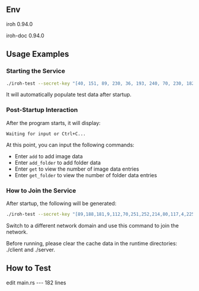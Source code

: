 ## Env
iroh 0.94.0

iroh-doc 0.94.0

## Usage Examples

### Starting the Service
```bash
./iroh-test --secret-key "[40, 151, 89, 230, 36, 193, 240, 70, 230, 182, 91, 52, 90, 153, 54, 56, 6, 119, 150, 167, 205, 214, 35, 40, 130, 88, 92, 231, 120, 46, 148, 46]" server
```
It will automatically populate test data after startup.

### Post-Startup Interaction
After the program starts, it will display:
```
Waiting for input or Ctrl+C...
```

At this point, you can input the following commands:
- Enter `add` to add image data
- Enter `add_folder` to add folder data
- Enter `get` to view the number of image data entries
- Enter `get_folder` to view the number of folder data entries

### How to Join the Service

After startup, the following will be generated:
``` bash
./iroh-test --secret-key "[89,188,181,9,112,70,251,252,214,80,117,4,225,245,67,162,60,124,215,26,121,9, 14, 212, 25, 38, 103, 185, 247, 133, 224, 240]" client docaaacbkusdbzrur7nyolncrrqo7urfaeo36gknsqioh3mc7yo3glidwb3ag7hfes3xkzqtqy.....
```

Switch to a different network domain and use this command to join the network.

Before running, please clear the cache data in the runtime directories: ./client and ./server.

## How to Test
edit main.rs --- 182 lines
